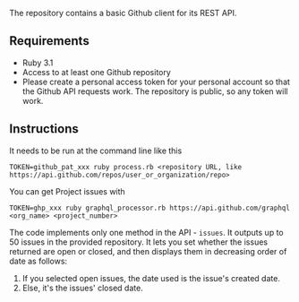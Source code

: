 The repository contains a basic Github client for its REST API.

## Requirements
* Ruby 3.1
* Access to at least one Github repository
* Please create a personal access token for your personal account so that the Github API requests work. The repository is public, so any token will work.

## Instructions
It needs to be run at the command line like this

```
TOKEN=github_pat_xxx ruby process.rb <repository URL, like https://api.github.com/repos/user_or_organization/repo>
```

You can get Project issues with

```
TOKEN=ghp_xxx ruby graphql_processor.rb https://api.github.com/graphql <org_name> <project_number>
```

The code implements only one method in the API - `issues`. It outputs up to 50 issues in the provided repository. It lets you set whether the
issues returned are open or closed, and then displays them in decreasing order of date as follows:

1. If you selected open issues, the date used is the issue's created date.
1. Else, it's the issues' closed date.

